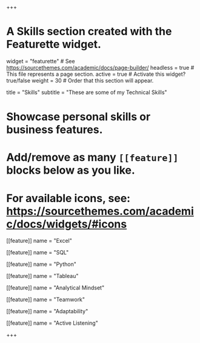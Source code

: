 +++
# A Skills section created with the Featurette widget.
widget = "featurette"  # See https://sourcethemes.com/academic/docs/page-builder/
headless = true  # This file represents a page section.
active = true  # Activate this widget? true/false
weight = 30  # Order that this section will appear.

title = "Skills"
subtitle = "These are some of my Technical Skills"

# Showcase personal skills or business features.
# 
# Add/remove as many `[[feature]]` blocks below as you like.
# 
# For available icons, see: https://sourcethemes.com/academic/docs/widgets/#icons

[[feature]]
  name = "Excel"

[[feature]]
  name = "SQL"

[[feature]]
  name = "Python"

[[feature]]
  name = "Tableau"

[[feature]]
  name = "Analytical Mindset"

[[feature]]
  name = "Teamwork"
  

[[feature]]
  name = "Adaptability"

[[feature]]
  name = "Active Listening"



+++

